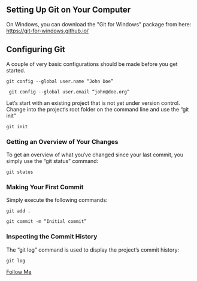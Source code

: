 ## Setting Up Git on Your Computer

On Windows, you can download the "Git for Windows" package from here:
https://git-for-windows.github.io/

## Configuring Git
A couple of very basic configurations should be made before you get started.

``` git config --global user.name “John Doe” ```

 ``` git config --global user.email “john@doe.org”```
 
 
 
 Let‘s start with an existing project that is not yet under version control. Change
into the project‘s root folder on the command line and use the “git init”

``` git init ```

### Getting an Overview of Your Changes

To get an overview of what you‘ve
changed since your last commit, you simply use the “git status” command:

```git status```

### Making Your First Commit
Simply execute the following commands:

 ``` git add .  ```
 
 ```git commit -m “Initial commit”```
 
 ### Inspecting the Commit History
 The “git log” command is used to display the project‘s commit history:
 
  ```git log```
  
  
  
  
  
 [Follow Me](https://github.com/mahartariq)
